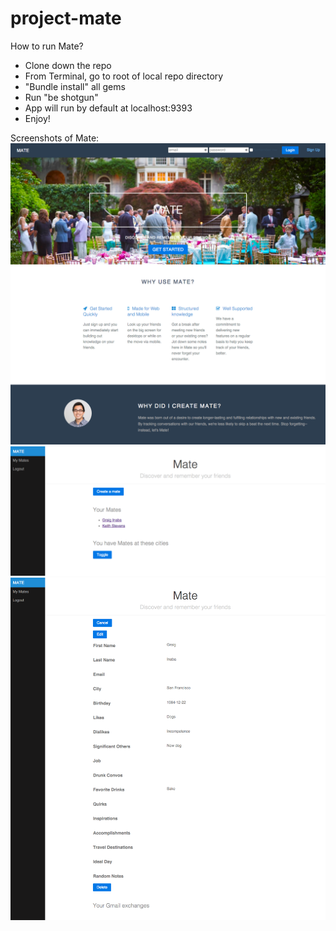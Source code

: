 # project-mate

How to run Mate?
- Clone down the repo
- From Terminal, go to root of local repo directory
- "Bundle install" all gems
- Run "be shotgun"
- App will run by default at localhost:9393
- Enjoy!

Screenshots of Mate:
![alt tag](https://github.com/suntorytime/project-mate/blob/master/public/mate1.png)
![alt tag](https://github.com/suntorytime/project-mate/blob/master/public/mate2.png)
![alt tag](https://github.com/suntorytime/project-mate/blob/master/public/mate3.png)
